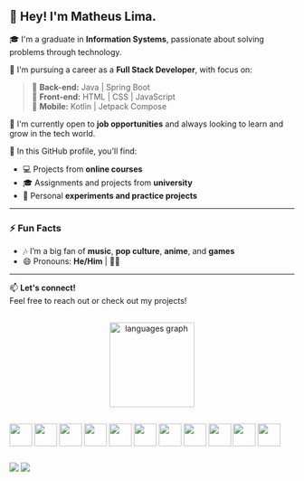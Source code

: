 ## 👋 Hey! I'm Matheus Lima.

🎓 I'm a graduate in **Information Systems**, passionate about solving problems through technology.

💼 I'm pursuing a career as a **Full Stack Developer**, with focus on:

> 🧩 **Back-end:** Java | Spring Boot  
> 🎨 **Front-end:** HTML | CSS | JavaScript  
  > 📱 **Mobile:** Kotlin | Jetpack Compose

🚀 I'm currently open to **job opportunities** and always looking to learn and grow in the tech world.

📁 In this GitHub profile, you'll find:

- 💻 Projects from **online courses**
- 🎓 Assignments and projects from **university**
- 🧠 Personal **experiments and practice projects**

---

### ⚡ Fun Facts

- 🎶 I’m a big fan of **music**, **pop culture**, **anime**, and **games**  
- 😄 Pronouns: **He/Him** | 🏳️‍🌈  

---

📫 **Let's connect!**  
Feel free to reach out or check out my projects!

##

<div align="center">
  <img src="https://github-readme-stats.vercel.app/api/top-langs?username=badtheus&locale=en&hide_title=false&layout=compact&card_width=320&langs_count=5&theme=dracula&hide_border=false&order=2" height="150" alt="languages graph"  />
</div>

###
  
##
  <div>
    
<img align="center"  height="40" width="40" src="https://cdn.jsdelivr.net/gh/devicons/devicon@latest/icons/java/java-original.svg"/>
<img align="center"  height="40" width="40" src="https://cdn.jsdelivr.net/gh/devicons/devicon@latest/icons/spring/spring-original.svg"/>
<img align="center"  height="40" width="40" src="https://cdn.jsdelivr.net/gh/devicons/devicon/icons/javascript/javascript-original.svg">
<img align="center"  height="40" width="40" src="https://cdn.jsdelivr.net/gh/devicons/devicon/icons/html5/html5-plain-wordmark.svg">
<img align="center"  height="40" width="40" src="https://cdn.jsdelivr.net/gh/devicons/devicon/icons/css3/css3-plain-wordmark.svg">
<img align="center"  height="40" width="40" src="https://cdn.jsdelivr.net/gh/devicons/devicon@latest/icons/bootstrap/bootstrap-original.svg"/>
<img align="center"  height="40" width="40" src="https://cdn.jsdelivr.net/gh/devicons/devicon@latest/icons/git/git-original.svg"/>
<img align="center"  height="40" width="40" src="https://cdn.jsdelivr.net/gh/devicons/devicon@latest/icons/github/github-original.svg"/>
<img align="center"  height="40" width="40" src="https://cdn.jsdelivr.net/gh/devicons/devicon@latest/icons/flutter/flutter-plain.svg"/>
<img align="center"  height="40" width="40" src="https://cdn.jsdelivr.net/gh/devicons/devicon@latest/icons/kotlin/kotlin-original.svg"/>
<img align="center"  height="40" width="40" src="https://cdn.jsdelivr.net/gh/devicons/devicon@latest/icons/android/android-plain.svg"/>




 </div>
   
  ##
  
 <a href="https://www.linkedin.com/in/matheus-lima-7034b6225/" target="_blank"><img src="https://img.shields.io/badge/LinkedIn-0077B5?style=for-the-badge&logo=linkedin&logoColor=white" target="_blank"></a>
 <a href="mailto:matheus.lima15963@gmail.com "><img src="https://img.shields.io/badge/Gmail-D14836?style=for-the-badge&logo=gmail&logoColor=white" target="_blank"></a>
  
